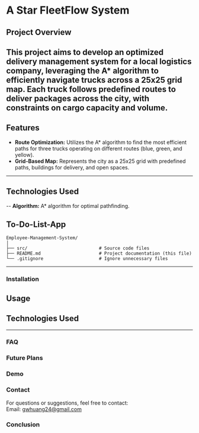 # **A Star FleetFlow System**

## **Project Overview** 

This project aims to develop an optimized delivery management system for a local logistics company, leveraging the A* algorithm to efficiently navigate trucks across a 25x25 grid map. Each truck follows predefined routes to deliver packages across the city, with constraints on cargo capacity and volume.
---

## **Features**
- **Route Optimization:** Utilizes the A* algorithm to find the most efficient paths for three trucks operating on different routes (blue, green, and yellow).
- **Grid-Based Map:** Represents the city as a 25x25 grid with predefined paths, buildings for delivery, and open spaces.



---
## **Technologies Used**
-- **Algorithm:** A* algorithm for optimal pathfinding.


## **To-Do-List-App**
```
Employee-Management-System/  
│  
├── src/                           # Source code files  
├── README.md                      # Project documentation (this file)
└── .gitignore                     # Ignore unnecessary files 
```
 
---

### **Installation**

## **Usage**

## **Technologies Used**

---

### **FAQ**
 
### **Future Plans**

### **Demo**
  
### **Contact**
For questions or suggestions, feel free to contact:  
Email: gwhuang24@gmail.com

### **Conclusion**
